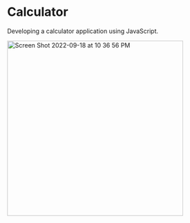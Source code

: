 # Calculator
<p> Developing a calculator application using JavaScript. </p>
<img width="407" alt="Screen Shot 2022-09-18 at 10 36 56 PM" src="https://user-images.githubusercontent.com/78564568/190955860-3f57ee92-f77d-409a-897d-daf08037b73e.png">

